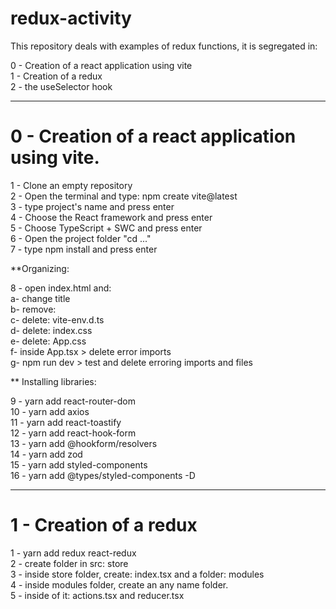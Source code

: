 # redux-activity

This repository deals with examples of redux functions, it is segregated in:

0 - Creation of a react application using vite <br>
1 - Creation of a redux <br>
2 - the useSelector hook <br>

*************************

# 0 - Creation of a react application using vite.

1 - Clone an empty repository <br>
2 - Open the terminal and type: npm create vite@latest <br>
3 - type project's name and press enter <br>
4 - Choose the React framework and press enter <br>
5 - Choose TypeScript + SWC and press enter <br>
6 - Open the project folder "cd ..." <br>
7 - type npm install and press enter <br>

**Organizing:

8 - open index.html and: <br>
    a- change title <br>
    b- remove:  <link rel="icon" type="image/svg+xml" href="/vite.svg" /> <br>
    c- delete: vite-env.d.ts <br>
    d- delete: index.css <br>
    e- delete: App.css <br>
    f- inside App.tsx > delete error imports <br>
    g- npm run dev > test and delete erroring imports and files <br>

** Installing libraries:

9 - yarn add react-router-dom <br>
10 - yarn add axios <br>
11 - yarn add react-toastify <br>
12 - yarn add react-hook-form <br>
13 - yarn add @hookform/resolvers <br>
14 - yarn add zod <br>
15 - yarn add styled-components <br>
16 - yarn add @types/styled-components -D <br>

*************************

# 1 - Creation of a redux

1 - yarn add redux react-redux <br>
2 - create folder in src: store <br>
3 - inside store folder, create: index.tsx and a folder: modules <br>
4 - inside modules folder, create an any name folder. <br>
5 - inside of it: actions.tsx and reducer.tsx <br>
